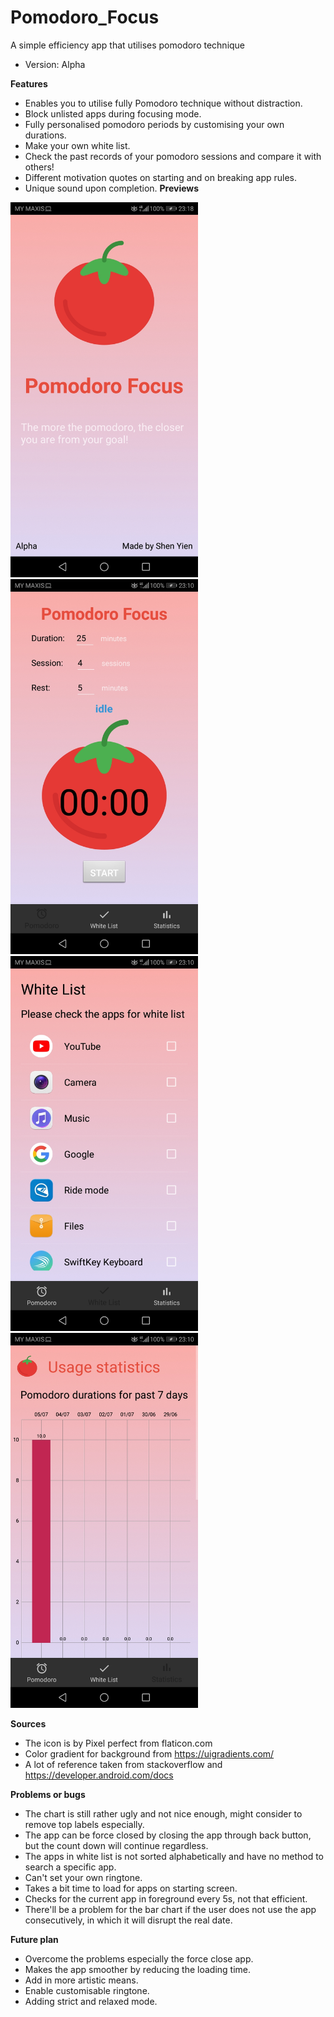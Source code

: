 # Pomodoro_Focus
A simple efficiency app that utilises pomodoro technique
* Version: Alpha

**Features**
  * Enables you to utilise fully Pomodoro technique without distraction.
  * Block unlisted apps during focusing mode.
  * Fully personalised pomodoro periods by customising your own durations.
  * Make your own white list.
  * Check the past records of your pomodoro sessions and compare it with others!
  * Different motivation quotes on starting and on breaking app rules.
  * Unique sound upon completion.
**Previews**
<img src = https://github.com/HohShenYien/Pomodoro_Focus/blob/master/preview/Screenshot_20200705-231823.jpg width="300" height="600"/>
<img src = https://github.com/HohShenYien/Pomodoro_Focus/blob/master/preview/Screenshot_20200705-231055.jpg width="300" height="600"/>
<img src = https://github.com/HohShenYien/Pomodoro_Focus/blob/master/preview/Screenshot_20200705-231051.jpg width="300" height="600"/>
<img src = https://github.com/HohShenYien/Pomodoro_Focus/blob/master/preview/Screenshot_20200705-231059.jpg width="300" height="600"/>

**Sources**
  * The icon is by Pixel perfect from flaticon.com
  * Color gradient for background from https://uigradients.com/
  * A lot of reference taken from stackoverflow and https://developer.android.com/docs
  
**Problems or bugs**
  * The chart is still rather ugly and not nice enough, might consider to remove top labels especially.
  * The app can be force closed by closing the app through back button, but the count down will continue regardless.
  * The apps in white list is not sorted alphabetically and have no method to search a specific app.
  * Can't set your own ringtone.
  * Takes a bit time to load for apps on starting screen.
  * Checks for the current app in foreground every 5s, not that efficient.
  * There'll be a problem for the bar chart if the user does not use the app consecutively, in which it will disrupt the real date.
  
**Future plan**
  * Overcome the problems especially the force close app.
  * Makes the app smoother by reducing the loading time.
  * Add in more artistic means.
  * Enable customisable ringtone.
  * Adding strict and relaxed mode.
